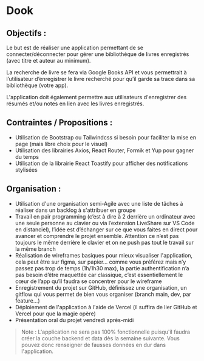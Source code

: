 # Dook



## Objectifs :
Le but est de réaliser une application permettant de se connecter/déconnecter pour gérer une bibliothèque de livres enregistrés (avec titre et auteur au minimum). 

La recherche de livre se fera via Google Books API et vous permettrait à l’utilisateur d’enregistrer le livre recherché pour qu’il garde sa trace dans sa bibliothèque (votre app). 

L'application doit également permettre aux utilisateurs d'enregistrer des résumés et/ou notes en lien avec les livres enregistrés.

## Contraintes / Propositions :

 - Utilisation de Bootstrap ou Tailwindcss si besoin pour faciliter la mise en page (mais libre choix pour le visuel)
- Utilisation des librairies Axios, React Router, Formik et Yup pour gagner du temps
- Utilisation de la librairie React Toastify pour afficher des notifications stylisées

## Organisation :
- Utilisation d'une organisation semi-Agile avec une liste de tâches à réaliser dans un
backlog à s'attribuer en groupe
- Travail en pair programming (c’est à dire à 2 derrière un ordinateur avec une seule
personne au clavier ou via l’extension LiveShare sur VS Code en distanciel), l’idée est
d’échanger sur ce que vous faites en direct pour avancer et comprendre le projet
ensemble. Attention ce n’est pas toujours le même derrière le clavier et on ne push pas
tout le travail sur la même branch
- Réalisation de wireframes basiques pour mieux visualiser l'application, cela peut être sur figma, sur papier... comme vous préférez mais n’y passez pas trop de temps
(1h/1h30 max), la partie authentification n’a pas besoin d’être maquettée car classique, c’est essentiellement le cœur de l’app qu’il faudra se concentrer pour le wireframe
- Enregistrement du projet sur GitHub, définissez une organisation, un gitflow qui vous permet de bien vous organiser (branch main, dev, par feature...)
- Déploiement de l'application à l'aide de Vercel (il suffira de lier GitHub et Vercel pour
que la magie opère)
- Présentation oral du projet vendredi après-midi

> Note : L'application ne sera pas 100% fonctionnelle puisqu'il faudra
> créer la couche backend et data dès la semaine suivante.  Vous pouvez
> donc renseigner de fausses données en dur dans l'application.
